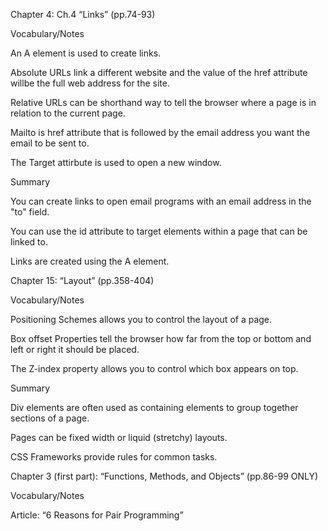 Chapter 4: Ch.4 “Links” (pp.74-93)

Vocabulary/Notes

An A element is used to create links.

Absolute URLs link a different website and the value of the href attribute willbe the full web address for the site.

Relative URLs can be shorthand way to tell the browser where a page is in relation to the current page.

Mailto is href attribute that is followed by the email address you want the email to be sent to.

The Target attirbute is used to open a new window.

Summary

You can create links to open email programs with an email address in the "to" field.

You can use the id attribute to target elements within a page that can be linked to.

Links are created using the A element.


Chapter 15: “Layout” (pp.358-404)

Vocabulary/Notes

Positioning Schemes allows you to control the layout of a page.

Box offset Properties tell the browser how far from the top or bottom and left or right it should be placed.

The Z-index property allows you to control which box appears on top.

Summary

Div elements are often used as containing elements to group together sections of a page.

Pages can be fixed width or liquid (stretchy) layouts.

CSS Frameworks provide rules for common tasks.

Chapter 3 (first part): “Functions, Methods, and Objects” (pp.86-99 ONLY)

Vocabulary/Notes






Article: “6 Reasons for Pair Programming”
